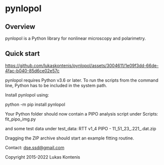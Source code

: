 # pynlopol

## Overview

pynlopol is a Python library for nonlinear microscopy and polarimetry.

## Quick start

https://github.com/lukaskontenis/pynlopol/assets/3004611/1e09f3dd-66de-4fac-b040-85d6ce02e57c

pynlopol requires Python v3.6 or later. To run the scripts from the command
line, Python has to be included in the system path.

Install pynlopol using:

python -m pip install pynlopol

Your Python folder should now contain a PIPO analysis script under Scripts:
fit_pipo_img.py

and some test data under test_data:
RTT v1_4 PIPO - 11_51_23_.221_.dat.zip

Dragging the ZIP archive should start an example fitting routine.

Contact: dse.ssd@gmail.com

Copyright 2015-2022 Lukas Kontenis
